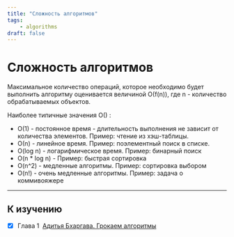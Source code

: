 ```yaml
---
title: "Сложность алгоритмов"
tags:
    - algorithms
draft: false
---
```


# Сложность алгоритмов

Максимальное количество операций, которое необходимо будет выполнить алгоритму оценивается величиной О(f(n)), где n - количество обрабатываемых объектов.

Наиболее типичные значения О() :

- O(1) - постоянное время - длительность выполнения не зависит от количества элементов. Пример: чтение из хэш-таблицы.
- О(n) - линейное время. Пример: поэлементный поиск в списке.
- O(log n) - логарифмическое время. Пример: бинарный поиск
- O(n * log n) - Пример: быстрая сортировка
- O(n^2) - медленные алгоритмы. Пример: сортировка выбором
- O(n!) - очень медленные алгоритмы. Пример: задача о коммивояжере

---
## К изучению

- [X] Глава 1  [Адитья Бхаргава. Грокаем алгоритмы](evernote:///view/170585988/s440/bca215c4-e07c-41bf-b1ac-34cc3dfc1571/bca215c4-e07c-41bf-b1ac-34cc3dfc1571/)